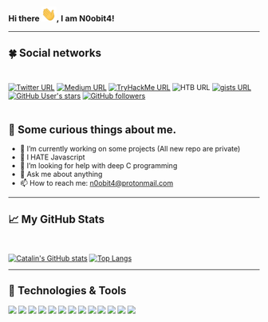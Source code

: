 ### Hi there <img src="https://raw.githubusercontent.com/n0obit4/n0obit4/master/wave.gif" width="30px">, I am N0obit4!

---
## &#x1F340; Social networks
<br>

[![Twitter URL](https://img.shields.io/twitter/url?label=Twitter%20profile&style=social&url=https://twitter.com/n0obit4)](https://twitter.com/n0obit4)
[![Medium URL](https://img.shields.io/twitter/url?label=Medium&logo=medium&style=social&url=https://n0obit4.medium.com)](https://n0obit4.medium.com)
[![TryHackMe URL](https://img.shields.io/twitter/url?label=TryHackMe&logo=tryhackme&logoColor=red&style=social&url=https%3A%2F%2Ftryhackme.com%2Fp%2FN0obit4)](https://tryhackme.com/p/N0obit4)
![HTB URL](https://img.shields.io/twitter/url?label=Hack%20The%20box&logo=hackthebox&logoColor=green&style=social&url=https%3A%2F%2Fapp.hackthebox.com%2F)
[![gists URL](https://img.shields.io/twitter/url?label=gists&logo=github&style=social&url=https%3A%2F%2Fgist.github.com%2Fn0obit4)](https://gist.github.com/n0obit4)
[![GitHub User's stars](https://img.shields.io/github/stars/n0obit4?style=social)](https://github.com/n0obit4?tab=stars)
[![GitHub followers](https://img.shields.io/github/followers/n0obit4?label=Github%20followers&style=social)](https://github.com/n0obit4?tab=followers)
<br>
<br>

## &#x1F62C; Some curious things about me.

- 🔭 I’m currently working on some projects (All new repo are private)
- 🥀 I HATE Javascript
- 🤔 I’m looking for help with deep C programming
- 💬 Ask me about anything
- 📫 How to reach me: n0obit4@protonmail.com

---

## &#x1f4c8; My GitHub Stats
<br>

[![Catalin's GitHub stats](https://github-readme-stats.vercel.app/api?username=n0obit4&show_icons=true&title_color=ffffff&text_color=c9cacc&icon_color=2bbc8a&bg_color=1d1f21)](https://github.com/n0obit4) [![Top Langs](https://github-readme-stats.vercel.app/api/top-langs/?username=n0obit4&show_icons=true&title_color=ffffff&text_color=c9cacc&icon_color=2bbc8a&bg_color=1d1f21)](https://github.com/n0obit4)

---

## 🔧 Technologies & Tools

![](https://img.shields.io/badge/OS-Linux-informational?style=flat&logo=linux&logoColor=white&color=2bbc8a)
![](https://img.shields.io/badge/Editor-VS%20Code-informational?style=flat&logo=Visual%20Studio%20Code&logoColor=white&color=2bbc8a)
![](https://img.shields.io/badge/Editor-Vim-informational?style=flat&logo=Vim&logoColor=white&color=2bbc8a)
![](https://img.shields.io/badge/Code-Python-informational?style=flat&logo=python&logoColor=white&color=2bbc8a)
![](https://img.shields.io/badge/Code-JavaScript-informational?style=flat&logo=javascript&logoColor=white&color=2bbc8a)
![](https://img.shields.io/badge/Code-C-informational?style=flat&logo=C&logoColor=white&color=2bbc8a)
![](https://img.shields.io/badge/Shell-Bash-informational?style=flat&logo=gnu-bash&logoColor=white&color=2bbc8a)
![](https://img.shields.io/badge/SQL-SQLite-informational?style=flat&logo=SQLite&logoColor=white&color=2bbc8a)
![](https://img.shields.io/badge/SQL-My%20SQL-informational?style=flat&logo=MySQL&logoColor=white&color=2bbc8a)
![](https://img.shields.io/badge/Tools-Docker-informational?style=flat&logo=docker&logoColor=white&color=2bbc8a)
![](https://img.shields.io/badge/Tools-Git-informational?style=flat&logo=Git&logoColor=white&color=2bbc8a)
![](https://img.shields.io/badge/Cloud-Digital_Ocean-informational?style=flat&logo=digitalocean&logoColor=white&color=2bbc8a)
![](https://img.shields.io/badge/Cloud-Azure-informational?style=flat&logo=Microsoft%20Azure&logoColor=white&color=2bbc8a)
